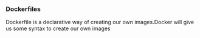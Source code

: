### Dockerfiles

Dockerfile is a declarative way of creating our own images.Docker will give us some syntax to create our own images


